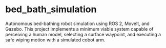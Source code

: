# bed_bath_simulation
Autonomous bed-bathing robot simulation using ROS 2, MoveIt, and Gazebo. This project implements a minimum viable system capable of perceiving a human model, selecting a surface waypoint, and executing a safe wiping motion with a simulated cobot arm. 
